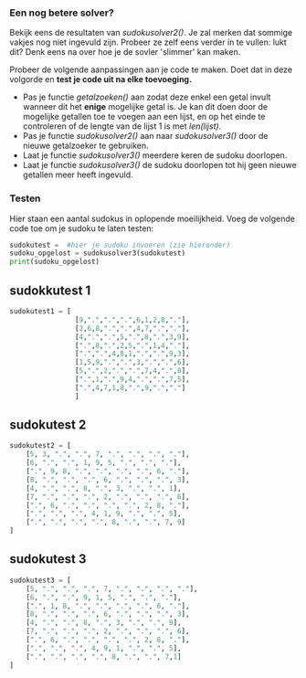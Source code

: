 ### Een nog betere solver?
Bekijk eens de resultaten van *sudokusolver2()*. Je zal merken dat sommige vakjes nog niet ingevuld zijn. Probeer ze zelf eens verder in te vullen: lukt dit? Denk eens na over hoe je de sovler 'slimmer' kan maken.

Probeer de volgende aanpassingen aan je code te maken. Doet dat in deze volgorde en **test je code uit na elke toevoeging.**
- Pas je functie *getalzoeken()* aan zodat deze enkel een getal invult wanneer dit het **enige** mogelijke getal is. Je kan dit doen door de mogelijke getallen toe te voegen aan een lijst, en op het einde te controleren of de lengte van de lijst 1 is met *len(lijst)*.
- Pas je functie *sudokusolver2()* aan naar *sudokusolver3()* door de nieuwe getalzoeker te gebruiken.
- Laat je functie *sudokusolver3()* meerdere keren de sudoku doorlopen.
- Laat je functie *sudokusolver3()* de sudoku doorlopen tot hij geen nieuwe getallen meer heeft ingevuld.



### Testen
Hier staan een aantal sudokus in oplopende moeilijkheid. Voeg de volgende code toe om je sudoku te laten testen:

``` python
sudokutest =  #hier je sudoku invoeren (zie hieronder)
sudoku_opgelost = sudokusolver3(sudokutest)
print(sudoku_opgelost) 
```
## sudokkutest 1
``` python
sudokutest1 = [
                [9,".",".",".",6,1,2,8,"."],
                [2,6,8,".",".",4,7,".","."],
                [4,".",".",5,".",8,".",3,9],
                [".",8,".",2,5,".",1,4,"."],
                [".",".",4,8,1,".",".",9,3],
                [1,5,9,".",".",3,".",".",6],
                [5,".",2,".",".",7,4,".",8],
                [".",1,".",9,4,".",".",7,5],
                [".",4,7,1,8,".",9,".","."]
                ]
```

## sudokutest 2
``` python
sudokutest2 = [
    [5, 3, ".", ".", 7, ".", ".", ".", "."],
    [6, ".", ".", 1, 9, 5, ".", ".", "."],
    [".", 9, 8, ".", ".", ".", ".", 6, "."],
    [8, ".", ".", ".", 6, ".", ".", ".", 3],
    [4, ".", ".", 8, ".", 3, ".", ".", 1],
    [7, ".", ".", ".", 2, ".", ".", ".", 6],
    [".", 6, ".", ".", ".", ".", 2, 8, "."],
    [".", ".", ".", 4, 1, 9, ".", ".", 5],
    [".", ".", ".", ".", 8, ".", ".", 7, 9]
]
```

## sudokutest 3
``` python
sudokutest3 = [
    [5, ".", ".", ".", 7, ".", ".", ".", "."],
    [6, ".", ".", 9, 1, 5, ".", ".", "."],
    [".", 1, 8, ".", ".", ".", ".", 6, "."],
    [8, ".", ".", ".", 6, ".", ".", ".", 3],
    [4, ".", ".", 8, ".", 3, ".", ".", 9],
    [7, ".", ".", ".", 2, ".", ".", ".", 6],
    [".", 6, ".", ".", ".", ".", 2, 8, "."],
    [".", ".", ".", 4, 9, 1, ".", ".", 5],
    [".", ".", ".", ".", 8, ".", ".", 7,1]
]

```




